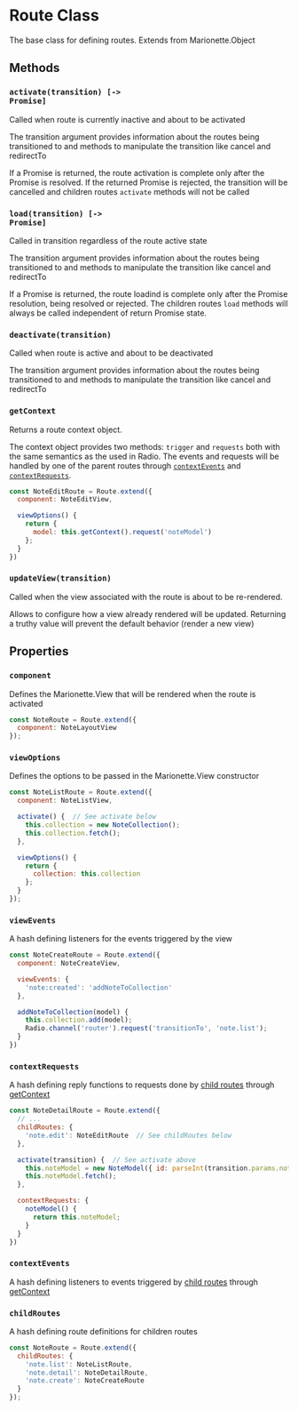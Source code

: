 # Route Class

  The base class for defining routes. Extends from Marionette.Object

## Methods

### <code>activate(transition) [-> Promise]</code>

 Called when route is currently inactive and about to be activated

 The transition argument provides information about the routes being
 transitioned to and methods to manipulate the transition like
 cancel and redirectTo

 If a Promise is returned, the route activation is complete only after
 the Promise is resolved. If the returned Promise is rejected, the transition will be cancelled 
 and children routes `activate` methods will not be called
 
### <code>load(transition) [-> Promise]</code>

 Called in transition regardless of the route active state 

 The transition argument provides information about the routes being
 transitioned to and methods to manipulate the transition like
 cancel and redirectTo

 If a Promise is returned, the route loadind is complete only after the 
 Promise resolution, being resolved or rejected. The children routes `load` methods
 will always be called independent of return Promise state.

### <code>deactivate(transition)</code>

 Called when route is active and about to be deactivated

 The transition argument provides information about the routes being
 transitioned to and methods to manipulate the transition like
 cancel and redirectTo

### <code>getContext</code>

 Returns a route context object.

 The context object provides two methods: `trigger` and `requests` both with
 the same semantics as the used in Radio. The events and requests will be handled
 by one of the parent routes through
 [`contextEvents`](#contextEvents) and [`contextRequests`](#contextRequests).

```js
const NoteEditRoute = Route.extend({
  component: NoteEditView,

  viewOptions() {
    return {
      model: this.getContext().request('noteModel')
    };
  }
})
```

### <code>updateView(transition)</code>

 Called when the view associated with the route is about to be re-rendered.

Allows to configure how a view already rendered will be updated. Returning
a truthy value will prevent the default behavior (render a new view)

## Properties

### <code>component</code>

 Defines the Marionette.View that will be rendered when the route is activated

```js
const NoteRoute = Route.extend({
  component: NoteLayoutView
});
```

### <code>viewOptions</code>

 Defines the options to be passed in the Marionette.View constructor

```js
const NoteListRoute = Route.extend({
  component: NoteListView,

  activate() {  // See activate below
    this.collection = new NoteCollection();
    this.collection.fetch();
  },

  viewOptions() {
    return {
      collection: this.collection
    };
  }
});
```

### <code>viewEvents</code>

 A hash defining listeners for the events triggered by the view

```js
const NoteCreateRoute = Route.extend({
  component: NoteCreateView,

  viewEvents: {
    'note:created': 'addNoteToCollection'
  },

  addNoteToCollection(model) {
    this.collection.add(model);
    Radio.channel('router').request('transitionTo', 'note.list');
  }
})
```

### <code>contextRequests</code>

 A hash defining reply functions to requests done by [child routes](#childRoutes)
 through [getContext](#getContext)

```js
const NoteDetailRoute = Route.extend({
  // ...
  childRoutes: {
    'note.edit': NoteEditRoute  // See childRoutes below
  },

  activate(transition) {  // See activate above
    this.noteModel = new NoteModel({ id: parseInt(transition.params.noteId) });
    this.noteModel.fetch();
  },

  contextRequests: {
    noteModel() {
      return this.noteModel;
    }
  }
})
```

### <code>contextEvents</code>

 A hash defining listeners to events triggered by [child routes](#childRoutes)
 through [getContext](#getContext)

### <code>childRoutes</code>

 A hash defining route definitions for children routes

```js
const NoteRoute = Route.extend({
  childRoutes: {
    'note.list': NoteListRoute,
    'note.detail': NoteDetailRoute,
    'note.create': NoteCreateRoute
  }
});
```
